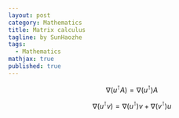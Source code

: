 ```yaml
---
layout: post
category: Mathematics
title: Matrix calculus
tagline: by SunHaozhe
tags: 
  - Mathematics
mathjax: true
published: true
---
```


$$\nabla (u^\intercal A) = \nabla (u^\intercal) A$$

$$\nabla (u^\intercal v) = \nabla (u^\intercal) v + \nabla (v^\intercal) u$$

